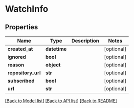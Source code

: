 # WatchInfo

## Properties
Name | Type | Description | Notes
------------ | ------------- | ------------- | -------------
**created_at** | **datetime** |  | [optional]
**ignored** | **bool** |  | [optional]
**reason** | **object** |  | [optional]
**repository_url** | **str** |  | [optional]
**subscribed** | **bool** |  | [optional]
**url** | **str** |  | [optional]

[[Back to Model list]](../README.md#documentation-for-models) [[Back to API list]](../README.md#documentation-for-api-endpoints) [[Back to README]](../README.md)


